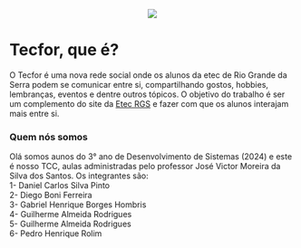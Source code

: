 <p align="center">
  <img src="https://github.com/DanielC-007/Tecfor/assets/140892651/93be0b60-24be-4e30-a090-c3048b12da93">
</p>

# Tecfor, que é?
O Tecfor é uma nova rede social onde os alunos da etec de Rio Grande da Serra podem se comunicar entre si, compartilhando gostos, hobbies, lembranças, eventos e dentre outros tópicos.
O objetivo do trabalho é ser um complemento do site da [Etec RGS](https://etecrgs.com.br/) e fazer com que os alunos interajam mais entre si.

### Quem nós somos
Olá somos aunos do 3° ano de Desenvolvimento de Sistemas (2024) e este é nosso TCC, aulas administradas pelo professor José Victor Moreira da Silva dos Santos. Os integrantes são:<br>
1- Daniel Carlos Silva Pinto <br>
2- Diego Boni Ferreira <br>
3- Gabriel Henrique Borges Hombris <br>
4- Guilherme Almeida Rodrigues <br>
5- Guilherme Almeida Rodrigues <br>
6- Pedro Henrique Rolim <br>